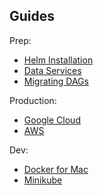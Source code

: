 ## Guides

Prep:

- [Helm Installation](/guides/helm)
- [Data Services](/guides/data-services)
- [Migrating DAGs](/guides/migrating-dags)


Production:

- [Google Cloud](/guides/google-cloud)
- [AWS](/guides/aws)

Dev:

- [Docker for Mac](/guides/docker-for-mac)
- [Minikube](/guides/minikube)
